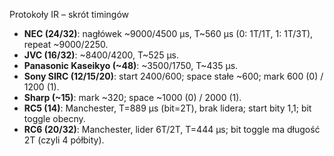 Protokoły IR – skrót timingów

- **NEC (24/32)**: nagłówek ~9000/4500 µs, T~560 µs (0: 1T/1T, 1: 1T/3T), repeat ~9000/2250.
- **JVC (16/32)**: ~8400/4200, T~525 µs.
- **Panasonic Kaseikyo (~48)**: ~3500/1750, T~435 µs.
- **Sony SIRC (12/15/20)**: start 2400/600; space stałe ~600; mark 600 (0) / 1200 (1).
- **Sharp (~15)**: mark ~320; space ~1000 (0) / 2000 (1).
- **RC5 (14)**: Manchester, T=889 µs (bit=2T), brak lidera; start bity 1,1; bit toggle obecny.
- **RC6 (20/32)**: Manchester, lider 6T/2T, T=444 µs; bit toggle ma długość 2T (czyli 4 półbity).